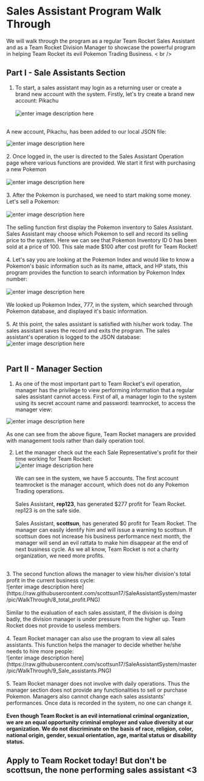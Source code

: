 # Sales Assistant Program Walk Through

We will walk through the program as a regular Team Rocket Sales Assistant and as a Team Rocket Division Manager to showcase the powerful program in helping Team Rocket its evil Pokemon Trading Business.
< br />

## Part I - Sale Assistants Section
1. To start, a sales assistant may login as a returning user or create a brand new account with the system. Firstly, let's try create a brand new account:  Pikachu <br /><br />
 ![enter image description here](https://raw.githubusercontent.com/scottsun17/SaleAssistantSystem/master/pic/WalkThrough/10_adding_new_account.PNG)

<br />A new account, Pikachu, has been added to our local JSON file:<br />

![enter image description here](https://raw.githubusercontent.com/scottsun17/SaleAssistantSystem/master/pic/WalkThrough/11_new_account_data.PNG)
<br /><br />
2. Once logged in, the user is directed to the Sales Assistant Operation page where various functions are provided. We start it first with purchasing a new Pokemon<br /><br />
![enter image description here](https://raw.githubusercontent.com/scottsun17/SaleAssistantSystem/master/pic/WalkThrough/2_purchase_pokemon.PNG)
<br /><br />
3. After the Pokemon is purchased, we need to start making some money. Let's sell a Pokemon: <br /><br />
![enter image description here](https://raw.githubusercontent.com/scottsun17/SaleAssistantSystem/master/pic/WalkThrough/3_record_sale.PNG)
<br /><br />
The selling function first display the Pokemon inventory to Sales Assistant. Sales Assistant may choose which Pokemon to sell and record its selling price to the system. Here we can see that Pokemon Inventory ID 0 has been sold at a price of 100. This sale made $100 after cost profit for Team Rocket!
<br /><br />
4.  Let's say you are looking at the Pokemon Index and would like to know a Pokemon's basic information such as its name, attack, and HP stats, this program provides the function to search information by Pokemon Index number: <br /><br />
![enter image description here](https://raw.githubusercontent.com/scottsun17/SaleAssistantSystem/master/pic/WalkThrough/4_check_info.PNG)
<br /><br />
We looked up Pokemon Index, 777, in the system,  which searched through Pokemon database, and displayed it's basic information.<br /><br />
5. At this point, the sales assistant is satisfied with his/her work today. The sales assistant saves the record and exits the program. The sales assistant's operation is logged to the JSON database: <br />
![enter image description here](https://raw.githubusercontent.com/scottsun17/SaleAssistantSystem/master/pic/WalkThrough/5_purchase_recorded_data.PNG)
<br /><br />
## Part II - Manager Section
1. As one of the most important part to Team Rocket's evil operation, manager has the privilege to view performing information that a regular sales assistant cannot access. First of all, a manager login to the system using its secret account name and password: teamrocket, to access the manager view: <br />

![enter image description here](https://raw.githubusercontent.com/scottsun17/SaleAssistantSystem/master/pic/WalkThrough/6_manager_view.PNG)
<br /><br />As one can see from the above figure, Team Rocket managers are provided with management tools rather than daily operation tool.<br />

2. Let the manager check out the each Sale Representative's profit for their time working for Team Rocket: <br />
![enter image description here](https://raw.githubusercontent.com/scottsun17/SaleAssistantSystem/master/pic/WalkThrough/7_profit_by_Sale_reoresentative.PNG)
<br /><br />We can see in the system, we have 5 accounts. The first account teamrocket is the manager account, which does not do any Pokemon Trading operations. <br /><br />
Sales Assistant, <b>rep123</b>, has generated $277 profit for Team Rocket. rep123 is on the safe side.<br /><br />
Sales Assistant, <b>scottsun</b>, has generated $0 profit for Team Rocket. The manager can easily identify him and will issue a warning to scottsun. If scottsun does not increase his business performance next month, the manager will send an evil rattata to make him disappear at the end of next business cycle. As we all know, Team Rocket is not a charity organization, we need more profits.<br />
<br />
3. The second function allows the manager to view his/her division's total profit in the current business cycle: <br />
![enter image description here](https://raw.githubusercontent.com/scottsun17/SaleAssistantSystem/master/pic/WalkThrough/8_total_profit.PNG)
<br /><br />
Similar to the evaluation of each sales assistant, if the division is doing badly, the division manager is under pressure from the higher up. Team Rocket does not provide to useless members. <br />
<br />
4. Team Rocket manager can also use the program to view all sales assistants. This function helps the manager to decide whether he/she needs to hire more people: <br />
![enter image description here](https://raw.githubusercontent.com/scottsun17/SaleAssistantSystem/master/pic/WalkThrough/9_Sale_assistants.PNG)
<br /><br />
5. Team Rocket manager does not involve with daily operations. Thus the manager section does not provide any functionalities to sell or purchase Pokemon. Managers also cannot change each sales assistants' performances. Once data is recorded in the system, no one can change it. <br /><br />
<B>Even though Team Rocket is an evil international criminal organization, we are an equal opportunity criminal employer and value diversity at our organization. We do not discriminate on the basis of race, religion, color, national origin, gender, sexual orientation, age, marital status or disability status.</b>
<br />

## Apply to Team Rocket today! But don't be scottsun, the none performing sales assistant <3